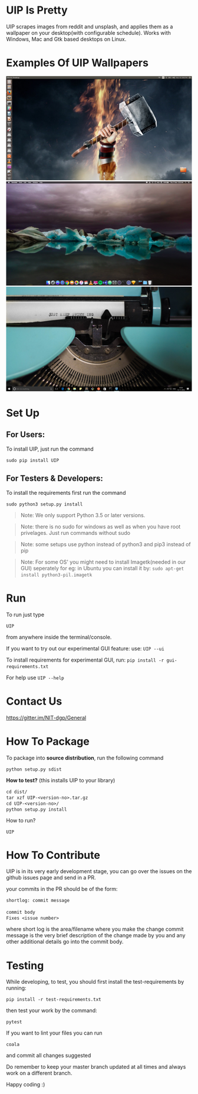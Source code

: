 UIP Is Pretty
=============

UIP scrapes images from reddit and unsplash, and applies them as a wallpaper on your desktop(with configurable schedule). Works with Windows, Mac and Gtk based desktops on Linux.

Examples Of UIP Wallpapers
==========================

![alt text]( examples/UIP_screenshot.png )
![alt text]( examples/mac_wallpaper.png )
![alt text]( examples/windows_wallpaper.png )

Set Up
======

For Users:
----------
To install UIP, just run the command
```
sudo pip install UIP
```

For Testers & Developers:
-------------------------
To install the requirements first run the command

```
sudo python3 setup.py install
```
>Note: We only support Python 3.5 or later versions.

>Note: there is no sudo for windows as well as when you have root privelages.
Just run commands without sudo

>Note: some setups use python instead of python3 and pip3 instead of pip

>Note: For some OS' you might need to install Imagetk(needed in our GUI) seperately
for eg: in Ubuntu you can install it by:
`sudo apt-get install python3-pil.imagetk`

Run
===

To run just type

```
UIP
```
from anywhere inside the terminal/console.

If you want to try out our experimental GUI feature:
use: `UIP --ui`

To install requirements for experimental GUI, run:
`pip install -r gui-requirements.txt`

For help use `UIP --help`

Contact Us
==========
https://gitter.im/NIT-dgp/General


How To Package
==============
To package into **source distribution**, run the following command
```
python setup.py sdist
```
**How to test?** (this installs UIP to your library)
```
cd dist/
tar xzf UIP-<version-no>.tar.gz
cd UIP-<version-no>/
python setup.py install
```
How to run?
```
UIP
```

How To Contribute
=================

UIP is in its very early development stage, you can go over the issues on the
github issues page and send in a PR.

your commits in the PR should be of the form:

```
shortlog: commit message

commit body
Fixes <issue number>
```

where short log is the area/filename where you make the change
commit message is the very brief description of the change made by you and any
other additional details go into the commit body.

Testing
=======

While developing, to test, you should first install the test-requirements
by running:

```
pip install -r test-requirements.txt
```
then test your work by the command:
```
pytest
```
If you want to lint your files you can run
```
coala
```
and commit all changes suggested

Do remember to keep your master branch updated at all times
and always work on a different branch.

Happy coding :)

